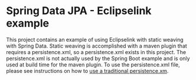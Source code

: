 # Spring Data JPA - Eclipselink example

This project contains an example of using Eclipselink with static weaving with Spring Data. Static weaving is
accomplished with a maven plugin that requires a persistence.xml, so a persistence.xml exists in this project.
The persistence.xml is not actually used by the Spring Boot example and is only used at build time for the maven
plugin. To use the persistence.xml file, please see instructions on how to [use a traditional persistence.xm](http://docs.spring.io/spring-boot/docs/current/reference/html/howto-data-access.html#howto-use-traditional-persistence-xml).
